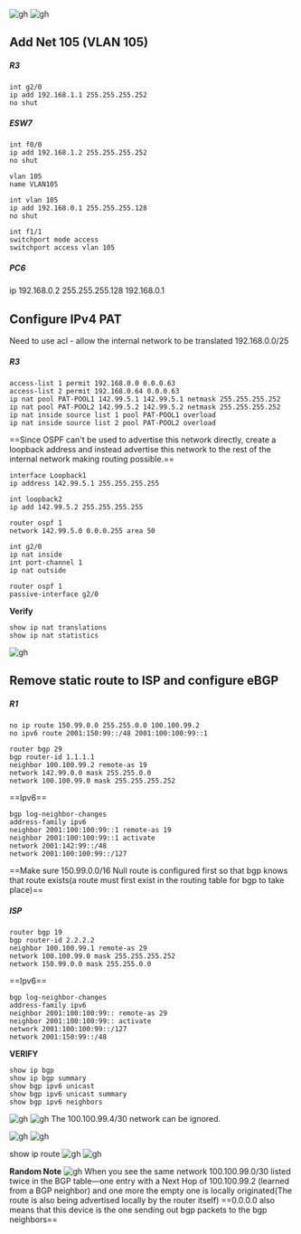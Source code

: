 ![gh](https://raw.githubusercontent.com/ndriannazriel04/Advanced-Network-Tech/main/obsidian/images1733065059000drn94b.png)
![gh](https://raw.githubusercontent.com/ndriannazriel04/Advanced-Network-Tech/main/obsidian/images1733066082000m0jl3o.png)

## Add Net 105 (VLAN 105)
##### R3 
```
int g2/0
ip add 192.168.1.1 255.255.255.252
no shut
```

##### ESW7
```
int f0/0
ip add 192.168.1.2 255.255.255.252
no shut

vlan 105
name VLAN105

int vlan 105
ip add 192.168.0.1 255.255.255.128
no shut

int f1/1
switchport mode access
switchport access vlan 105
```

##### PC6
ip 192.168.0.2 255.255.255.128 192.168.0.1

## Configure IPv4 PAT 
Need to use acl - allow the internal network to be translated 192.168.0.0/25

##### R3
```
access-list 1 permit 192.168.0.0 0.0.0.63
access-list 2 permit 192.168.0.64 0.0.0.63
ip nat pool PAT-POOL1 142.99.5.1 142.99.5.1 netmask 255.255.255.252
ip nat pool PAT-POOL2 142.99.5.2 142.99.5.2 netmask 255.255.255.252
ip nat inside source list 1 pool PAT-POOL1 overload
ip nat inside source list 2 pool PAT-POOL2 overload
```

==Since OSPF can't be used to advertise this network directly, create a loopback address and instead advertise this network to the rest of the internal network making routing possible.==

```
interface Loopback1
ip address 142.99.5.1 255.255.255.255

int loopback2
ip add 142.99.5.2 255.255.255.255

router ospf 1
network 142.99.5.0 0.0.0.255 area 50

int g2/0
ip nat inside
int port-channel 1
ip nat outside

router ospf 1
passive-interface g2/0
```

**Verify**
```
show ip nat translations
show ip nat statistics
```
![gh](https://raw.githubusercontent.com/ndriannazriel04/Advanced-Network-Tech/main/obsidian/images173306718100009z3b3.png)


## Remove static route to ISP and configure eBGP

##### R1
```
no ip route 150.99.0.0 255.255.0.0 100.100.99.2
no ipv6 route 2001:150:99::/48 2001:100:100:99::1

router bgp 29
bgp router-id 1.1.1.1
neighbor 100.100.99.2 remote-as 19
network 142.99.0.0 mask 255.255.0.0
network 100.100.99.0 mask 255.255.255.252
```
==Ipv6==
```
bgp log-neighbor-changes
address-family ipv6
neighbor 2001:100:100:99::1 remote-as 19
neighbor 2001:100:100:99::1 activate
network 2001:142:99::/48 
network 2001:100:100:99::/127 
```

==Make sure 150.99.0.0/16 Null route is configured first so that bgp knows that route exists(a route must first exist in the routing table for bgp to take place)==

##### ISP
```
router bgp 19
bgp router-id 2.2.2.2 
neighbor 100.100.99.1 remote-as 29
network 100.100.99.0 mask 255.255.255.252
network 150.99.0.0 mask 255.255.0.0
```
==Ipv6==
```
bgp log-neighbor-changes
address-family ipv6
neighbor 2001:100:100:99:: remote-as 29
neighbor 2001:100:100:99:: activate
network 2001:100:100:99::/127
network 2001:150:99::/48
```

**VERIFY**
```
show ip bgp 
show ip bgp summary
show bgp ipv6 unicast 
show bgp ipv6 unicast summary
show bgp ipv6 neighbors
```
![gh](https://raw.githubusercontent.com/ndriannazriel04/Advanced-Network-Tech/main/obsidian/images1733067387000m3uouj.png)
![gh](https://raw.githubusercontent.com/ndriannazriel04/Advanced-Network-Tech/main/obsidian/images1733067409000sb781j.png)
The 100.100.99.4/30 network can be ignored.

![gh](https://raw.githubusercontent.com/ndriannazriel04/Advanced-Network-Tech/main/obsidian/images1733067445000f2hdf4.png)
![gh](https://raw.githubusercontent.com/ndriannazriel04/Advanced-Network-Tech/main/obsidian/images1733067251000vgh91h.png)

show ip route
![gh](https://raw.githubusercontent.com/ndriannazriel04/Advanced-Network-Tech/main/obsidian/images1733067769000dejgja.png)
![gh](https://raw.githubusercontent.com/ndriannazriel04/Advanced-Network-Tech/main/obsidian/images1733067808000gjx18q.png)



**Random Note**  ![gh](https://raw.githubusercontent.com/ndriannazriel04/Advanced-Network-Tech/main/obsidian/images17330663210008xlkbm.png)
When you see the same network 100.100.99.0/30 listed twice in the BGP table—one entry with a Next Hop of 100.100.99.2 (learned from a BGP neighbor) and one more the empty one is locally originated(The route is also being advertised locally by the router itself)
==0.0.0.0 also means that this device is the one sending out bgp packets to the bgp neighbors==

